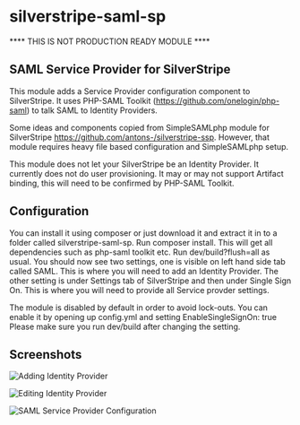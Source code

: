 silverstripe-saml-sp
====================

**** THIS IS NOT PRODUCTION READY MODULE ****

SAML Service Provider for SilverStripe
--------------------------------------

This module adds a Service Provider configuration component to SilverStripe. 
It uses PHP-SAML Toolkit (https://github.com/onelogin/php-saml) to talk SAML to Identity Providers. 

Some ideas and components copied from SimpleSAMLphp module for SilverStripe https://github.com/antons-/silverstripe-ssp. 
However, that module requires heavy file based configuration and SimpleSAMLphp setup.

This module does not let your SilverStripe be an Identity Provider. It currently does not do user provisioning.
It may or may not support Artifact binding, this will need to be confirmed by PHP-SAML Toolkit. 

Configuration
-------------

You can install it using composer or just download it and extract it in to a folder called silverstripe-saml-sp.
Run composer install. This will get all dependencies such as php-saml toolkit etc.
Run dev/build?flush=all as usual. 
You should now see two settings, one is visible on left hand side tab called SAML. This is where you will need to add an Identity Provider.
The other setting is under Settings tab of SilverStripe and then under Single Sign On. This is where you will need to provide all Service provder settings.

The module is disabled by default in order to avoid lock-outs. You can enable it by opening up config.yml and setting     EnableSingleSignOn: true
Please make sure you run dev/build after changing the setting. 


Screenshots
-----------

![Adding Identity Provider](https://raw.githubusercontent.com/shoaibali/silverstripe-saml-sp/master/images/screenshots/add-identity-provider.png)

![Editing Identity Provider](https://raw.githubusercontent.com/shoaibali/silverstripe-saml-sp/master/images/screenshots/edit-identity-provider.png)

![SAML Service Provider Configuration](https://raw.githubusercontent.com/shoaibali/silverstripe-saml-sp/master/images/screenshots/service-provider-settings.png)
